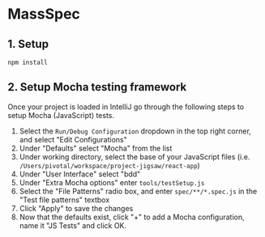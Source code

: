 # MassSpec

## 1. Setup

`npm install`

## 2. Setup Mocha testing framework

Once your project is loaded in IntelliJ go through the following steps to setup Mocha (JavaScript) tests.

1. Select the `Run/Debug Configuration` dropdown in the top right corner, and select "Edit Configurations"
1. Under "Defaults" select "Mocha" from the list
1. Under working directory, select the base of your JavaScript files (i.e. `/Users/pivotal/workspace/project-jigsaw/react-app`)
1. Under "User Interface" select "bdd"
1. Under "Extra Mocha options" enter `tools/testSetup.js`
1. Select the "File Patterns" radio box, and enter `spec/**/*.spec.js` in the "Test file patterns" textbox
1. Click "Apply" to save the changes
1. Now that the defaults exist, click "+" to add a Mocha configuration, name it "JS Tests" and click OK.
